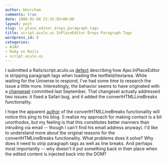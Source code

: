 ```yaml
---
author: bburcham
comments: true
date: 2006-02-08 22:35:03+00:00
layout: post
slug: in_place_editor_drops_paragraph_tags
title: script.aculo.us InPlaceEditor Drops Paragraph Tags
wordpress_id: 8
categories:
- AJAX
- Ruby on Rails
- script.aculo.us
---
```


I submitted a Rails/script.aculo.us [defect](http://dev.rubyonrails.org/ticket/3729) describing how Ajax.InPlaceEditor is stripping paragraph tags when loading the textfield/textarea.  While waiting for the Universe to respond, I've had some time to research the issue a little more.  Interestingly, the behavior seems to have originated with a [changeset](http://dev.rubyonrails.org/changeset/2282) committed last September.  That changeset actually addressed two issues: it fixed a Safari bug, and it added the convertHTMLLineBreaks functionality.

I hope the apparent [author](http://jutopia.tirsen.com/articles/2006/02/06/selenium-and-rails) of the convertHTMLLineBreaks functionality will notice this ping to his blog.  (I realize my approach for making contact is a bit unorthodox, but my feeling is that this constitutes better manners than intruding via email -- though I can't find his email address anyway).  I'd like to understand more about the original reasons for the convertHTMLineBreaks functionality.  What problems does it solve?  Why does it need to strip paragraph tags as well as line breaks.  And perhaps most importantly -- why doesn't it put something back in their place when the edited content is injected back into the DOM?
